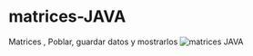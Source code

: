 # matrices-JAVA
Matrices , Poblar, guardar datos y mostrarlos
![matrices JAVA](https://user-images.githubusercontent.com/126100494/221304179-5e73fc52-223a-4fd3-b15d-edf10ac77a4f.png)
